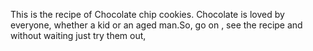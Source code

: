 This is the recipe of Chocolate chip cookies. 
Chocolate is loved by everyone, whether a kid or an aged man.So, go on , see the recipe and without waiting just try them out,
